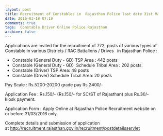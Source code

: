 ```yaml
---
layout: post
title: Recruitment of Constables in  Rajasthan Police last date 31st March-2016   
date: 2016-03-18 07:19
comments: true
tags:  Constable Driver Online Police Rajasthan 
archive: false
---
```

Applications are invited for the recruitment of 772  posts of various types of Constable in various Districts / RAC Battalions / Drives   in Rajasthan Police :

- Constable (General Duty - GD) TSP Area : 442 posts
- Constable (General Duty - GD)  Schedule Tribal Area : 202 posts
- Constable (Driver) TSP Area: 48 posts
- Constable (Driver) Schedule Tribal Area: 20 posts

Pay Scale : Rs.5200-20200 grade pay Rs.2400/-  

Application Fee : Rs.150/- (Rs.150/- for SC/ST of Rajasthan) plus Rs.30/- kiosk payment.  

Application Form : Apply Online at Rajasthan Police Recruitment website on or before 31/03/2016 only. 

Complete details and submission of application at <http://recruitment.rajasthan.gov.in/recruitment/postdetailsservlet>